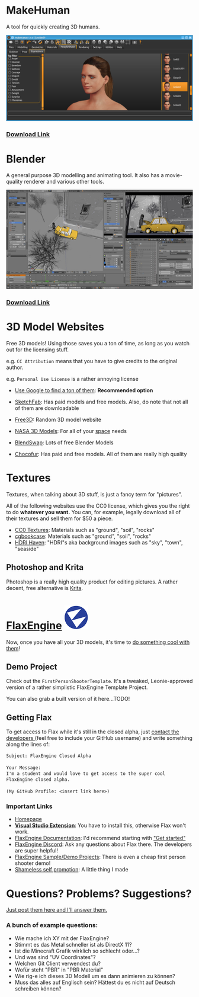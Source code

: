 # MakeHuman

A tool for quickly creating 3D humans.

![MakeHuman](./images/MakeHuman.png)

### [Download Link](http://www.makehumancommunity.org/content/downloads.html)



# Blender

A general purpose 3D modelling and animating tool. It also has a movie-quality renderer and various other tools.

![Blender](./images/Blender.jpg)

### [Download Link](https://www.blender.org/download/)



# 3D Model Websites

Free 3D models! Using those saves you a ton of time, as long as you watch out for the licensing stuff. 

e.g. `CC Attribution` means that you have to give credits to the original author.

e.g. `Personal Use License` is a rather annoying license

- [Use Google to find a ton of them](https://www.google.com/search?gws_rd=cr&gl=us&hl=en&num=30&q=3d+models): **Recommended option**

- [SketchFab](https://sketchfab.com/models/categories/animals-pets?features=downloadable&sort_by=-likeCount): Has paid models and free models. Also, do note that not all of them are downloadable
- [Free3D](https://free3d.com/): Random 3D model website
- [NASA 3D Models](https://nasa3d.arc.nasa.gov/): For all of your [space](https://www.youtube.com/watch?v=xeKMS62GrTI) needs
- [BlendSwap](https://www.blendswap.com/): Lots of free Blender Models
- [Chocofur](https://store.chocofur.com/): Has paid and free models. All of them are really high quality



# Textures

Textures, when talking about 3D stuff, is just a fancy term for "pictures".



All of the following websites use the CC0 license, which gives you the right to do **whatever you want.** You can, for example, legally download all of their textures and sell them for $50 a piece.

- [CC0 Textures](https://cc0textures.com/): Materials such as "ground", "soil", "rocks"
- [cgbookcase](https://www.cgbookcase.com/): Materials such as "ground", "soil", "rocks"
- [HDRI Haven](https://hdrihaven.com/): "HDRI"s aka background images such as "sky", "town", "seaside"



## Photoshop and Krita

Photoshop is a really high quality product for editing pictures. A rather decent, free alternative is [Krita](https://krita.org/en/download/krita-desktop/).



# [FlaxEngine](https://flaxengine.com/) ![Logo](./images/Flax_Logo_Small.png)

Now, once you have all your 3D models, it's time to [do something cool with them](./images/artist_vs_programmer.jpg)!

## Demo Project

Check out the `FirstPersonShooterTemplate`. It's a tweaked, Leonie-approved version of a rather simplistic FlaxEngine Template Project.

You can also grab a built version of it here...TODO!



## Getting Flax

To get access to Flax while it's still in the closed alpha, just [contact the developers ](https://flaxengine.com/contact/) (feel free to include your GitHub username) and write something along the lines of:

```
Subject: FlaxEngine Closed Alpha

Your Message:
I'm a student and would love to get access to the super cool FlaxEngine closed alpha. 

(My GitHub Profile: <insert link here>)
```



### Important Links

- [Homepage](https://flaxengine.com/)
- [**Visual Studio Extension**](https://marketplace.visualstudio.com/items?itemName=Flax.FlaxVS): You have to install this, otherwise Flax won't work.
- [FlaxEngine Documentation](https://docs.flaxengine.com/manual/index.html): I'd recommend starting with ["Get started"](https://docs.flaxengine.com/manual/get-started/index.html)
- [FlaxEngine Discord](http://discord.flaxengine.com/): Ask any questions about Flax there. The developers are super helpful!
- [FlaxEngine Sample/Demo Projects](https://github.com/FlaxEngine/FlaxSamples): There is even a cheap first person shooter demo!
- [Shameless self promotion](https://github.com/stefnotch/keyboard-letters-game): A little thing I made



# Questions? Problems? Suggestions?

[Just post them here and I'll answer them.](https://github.com/stefnotch/student-3d-toolchain-intro/issues)



### A bunch of example questions:

- Wie mache ich XY mit der FlaxEngine?
- Stimmt es das Metal schneller ist als DirectX 11?
- Ist die Minecraft Grafik wirklich so schlecht oder...?
- Und was sind "UV Coordinates"?
- Welchen Git Client verwendest du?
- Wofür steht "PBR" in "PBR Material"
- Wie rig-e ich dieses 3D Modell um es dann animieren zu können?
- Muss das alles auf Englisch sein? Hättest du es nicht auf Deutsch schreiben können?